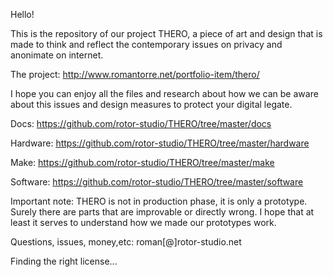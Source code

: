 Hello! 

This is the repository of our project THERO, a piece of art and design that is made to think and reflect the contemporary issues on privacy and anonimate on internet.

The project: http://www.romantorre.net/portfolio-item/thero/

I hope you can enjoy all the files and research about how we can be aware about this issues and design measures to protect your digital legate. 


Docs:
https://github.com/rotor-studio/THERO/tree/master/docs

Hardware: 
https://github.com/rotor-studio/THERO/tree/master/hardware

Make:
https://github.com/rotor-studio/THERO/tree/master/make

Software:
https://github.com/rotor-studio/THERO/tree/master/software


Important note:
THERO is not in production phase, it is only a prototype. Surely there are parts that are improvable
or directly wrong. I hope that at least it serves to understand how we made our prototypes work.

Questions, issues, money,etc: roman[@]rotor-studio.net

Finding the right license...
